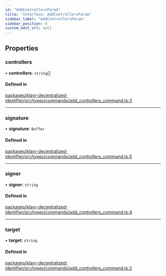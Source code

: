 ```yaml
---
id: "AddControllersParam"
title: "Interface: AddControllersParam"
sidebar_label: "AddControllersParam"
sidebar_position: 0
custom_edit_url: null
---
```


## Properties

### controllers

• **controllers**: `string`[]

#### Defined in

[packages/klayr-decentralized-identifier/src/types/commands/add_controllers_command.ts:3](https://github.com/aldhosutra/klayr-did/blob/515766d/packages/klayr-decentralized-identifier/src/types/commands/add_controllers_command.ts#L3)

___

### signature

• **signature**: `Buffer`

#### Defined in

[packages/klayr-decentralized-identifier/src/types/commands/add_controllers_command.ts:5](https://github.com/aldhosutra/klayr-did/blob/515766d/packages/klayr-decentralized-identifier/src/types/commands/add_controllers_command.ts#L5)

___

### signer

• **signer**: `string`

#### Defined in

[packages/klayr-decentralized-identifier/src/types/commands/add_controllers_command.ts:4](https://github.com/aldhosutra/klayr-did/blob/515766d/packages/klayr-decentralized-identifier/src/types/commands/add_controllers_command.ts#L4)

___

### target

• **target**: `string`

#### Defined in

[packages/klayr-decentralized-identifier/src/types/commands/add_controllers_command.ts:2](https://github.com/aldhosutra/klayr-did/blob/515766d/packages/klayr-decentralized-identifier/src/types/commands/add_controllers_command.ts#L2)
